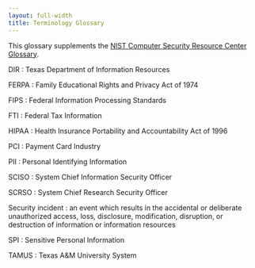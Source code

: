 ```yaml
---
layout: full-width
title: Terminology Glossary
---
```


This glossary supplements the [NIST Computer Security Resource Center Glossary](https://csrc.nist.gov/glossary).

DIR
: Texas Department of Information Resources

FERPA
: Family Educational Rights and Privacy Act of 1974

FIPS
: Federal Information Processing Standards

FTI
: Federal Tax Information

HIPAA
: Health Insurance Portability and Accountability Act of 1996

PCI
: Payment Card Industry

PII
: Personal Identifying Information

SCISO
: System Chief Information Security Officer

SCRSO
: System Chief Research Security Officer

Security incident
: an event which results in the accidental or deliberate unauthorized access, loss, disclosure, modification, disruption, or destruction of information or information resources

SPI
: Sensitive Personal Information

TAMUS
: Texas A&M University System
